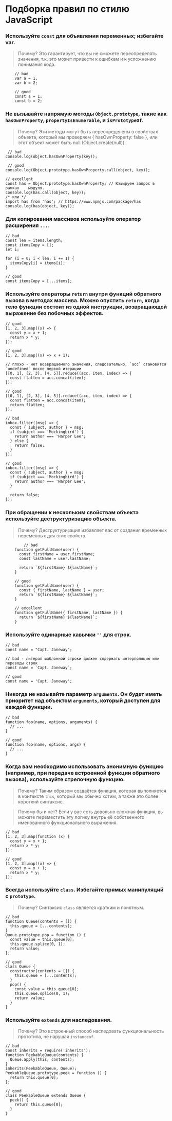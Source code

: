 # Подборка правил по стилю JavaScript


### **Используйте `const` для объявления переменных; избегайте var.**

>Почему? Это гарантирует, что вы не сможете 
переопределять значения, т.к. это может привести 
к ошибкам и к усложнению понимания кода.

		// bad
		var a = 1;
		var b = 2;

		// good
		const a = 1;
		const b = 2;

### **Не вызывайте напрямую методы `Object.prototype`, такие как `hasOwnProperty`, `propertyIsEnumerable`, и `isPrototypeOf`.** 

>Почему? Эти методы могут быть переопределены в свойствах объекта, который мы проверяем { hasOwnProperty: false }, или этот объект может быть null (Object.create(null)).

     // bad
    console.log(object.hasOwnProperty(key));

	 // good
	console.log(Object.prototype.hasOwnProperty.call(object, key));

	// excellent
	const has = Object.prototype.hasOwnProperty; // Кэшируем запрос в рамках 	модуля.
	console.log(has.call(object, key));
	/* или */
	import has from 'has'; // https://www.npmjs.com/package/has
	console.log(has(object, key));

### **Для копирования массивов используйте оператор расширения `...`.**

    // bad
    const len = items.length;
    const itemsCopy = [];
    let i;

    for (i = 0; i < len; i += 1) {
      itemsCopy[i] = items[i];
    }

    // good
    const itemsCopy = [...items];

### **Используйте операторы `return` внутри функций обратного вызова в методах массива. Можно опустить `return`, когда тело функции состоит из одной инструкции, возвращающей выражение без побочных эффектов.**

    // good
    [1, 2, 3].map((x) => {
      const y = x + 1;
      return x * y;
    });

    // good
    [1, 2, 3].map((x) => x + 1);

    // плохо - нет возвращаемого значения, следовательно, `acc` становится 
    `undefined` после первой итерации
    [[0, 1], [2, 3], [4, 5]].reduce((acc, item, index) => {
      const flatten = acc.concat(item);
    });

    // good
    [[0, 1], [2, 3], [4, 5]].reduce((acc, item, index) => {
      const flatten = acc.concat(item);
      return flatten;
    });

    // bad
    inbox.filter((msg) => {
      const { subject, author } = msg;
      if (subject === 'Mockingbird') {
        return author === 'Harper Lee';
      } else {
        return false;
      }
    });

    // good
    inbox.filter((msg) => {
      const { subject, author } = msg;
      if (subject === 'Mockingbird') {
        return author === 'Harper Lee';
      }

      return false;
    });

### **При обращении к нескольким свойствам объекта используйте деструктуризацию объекта.**

>Почему? Деструктуризация избавляет вас от создания временных переменных для этих свойств.

            // bad
		function getFullName(user) {
		  const firstName = user.firstName;
		  const lastName = user.lastName;

		  return `${firstName} ${lastName}`;
		}

		// good
		function getFullName(user) {
		  const { firstName, lastName } = user;
		  return `${firstName} ${lastName}`;
		}

		// excellent
		function getFullName({ firstName, lastName }) {
		  return `${firstName} ${lastName}`;
		}

### **Используйте одинарные кавычки `''` для строк.**

    // bad
	const name = "Capt. Janeway";

	// bad - литерал шаблонной строки должен содержать интерполяцию или переводы строк
	const name = `Capt. Janeway`;

	// good
	const name = 'Capt. Janeway';


### **Никогда не называйте параметр `arguments`. Он будет иметь приоритет над объектом `arguments`, который доступен для каждой функции.**

    // bad
	function foo(name, options, arguments) {
	  // ...
	}

	// good
	function foo(name, options, args) {
	  // ...
	}

### **Когда вам необходимо использовать анонимную функцию (например, при передаче встроенной функции обратного вызова), используйте стрелочную функцию.**

>Почему? Таким образом создаётся функция, которая выполняется в контексте `this`, который мы обычно хотим, а также это более короткий синтаксис.

>Почему бы и нет? Если у вас есть довольно сложная функция, вы можете переместить эту логику внутрь её собственного именованного функционального выражения.

    // bad
	[1, 2, 3].map(function (x) {
	  const y = x + 1;
	  return x * y;
	});

	// good
	[1, 2, 3].map((x) => {
	  const y = x + 1;
	  return x * y;
	});

### **Всегда используйте `class`. Избегайте прямых манипуляций с `prototype`.**

>Почему? Синтаксис `class` является кратким и понятным.

    // bad
	function Queue(contents = []) {
	  this.queue = [...contents];
	}
	Queue.prototype.pop = function () {
	  const value = this.queue[0];
	  this.queue.splice(0, 1);
	  return value;
	};

	// good
	class Queue {
	  constructor(contents = []) {
	    this.queue = [...contents];
	  }
	  pop() {
	    const value = this.queue[0];
	    this.queue.splice(0, 1);
	    return value;
	  }
	}

### **Используйте `extends` для наследования.**

>Почему? Это встроенный способ наследовать функциональность прототипа, не нарушая `instanceof`.

    // bad
	const inherits = require('inherits');
	function PeekableQueue(contents) {
	  Queue.apply(this, contents);
	}
	inherits(PeekableQueue, Queue);
	PeekableQueue.prototype.peek = function () {
	  return this.queue[0];
	};

	// good
	class PeekableQueue extends Queue {
	  peek() {
	    return this.queue[0];
	  }
	}

